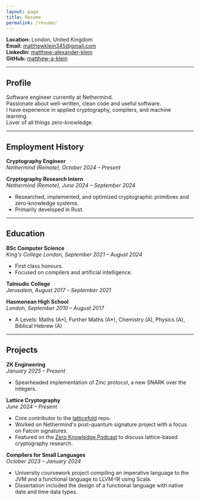 ```yaml
---
layout: page
title: Resume
permalink: /resume/
---
```

**Location:** London, United Kingdom  
**Email:** [matthewklein345@gmail.com](mailto:matthewklein345@gmail.com)  
**LinkedIn:** [matthew-alexander-klein](https://uk.linkedin.com/in/matthew-alexander-klein-987712255)  
**GitHub:** [matthew-a-klein](https://github.com/matthew-a-klein)

---

## Profile

Software engineer currently at Nethermind.  
Passionate about well-written, clean code and useful software.  
I have experience in applied cryptography, compilers, and machine learning.  
Lover of all things zero-knowledge.

---

## Employment History

**Cryptography Engineer**  
*Nethermind (Remote), October 2024 – Present*

**Cryptography Research Intern**  
*Nethermind (Remote), June 2024 – September 2024*  
- Researched, implemented, and optimized cryptographic primitives and zero-knowledge systems.  
- Primarily developed in Rust.

---

## Education

**BSc Computer Science**  
*King's College London, September 2021 – August 2024*  
- First class honours.  
- Focused on compilers and artificial intelligence.

**Talmudic College**  
*Jerusalem, August 2017 – September 2021*

**Hasmonean High School**  
*London, September 2010 – August 2017*  
- A Levels: Maths (A*), Further Maths (A*), Chemistry (A), Physics (A), Biblical Hebrew (A)

---

## Projects

**ZK Engineering**  
*January 2025 – Present*  
- Spearheaded implementation of Zinc protocol, a new SNARK over the integers.

**Lattice Cryptography**  
*June 2024 – Present*  
- Core contributor to the [latticefold](https://github.com/NethermindEth/latticefold/) repo.  
- Worked on Nethermind's post-quantum signature project with a focus on Falcon signatures.  
- Featured on the [Zero Knowledge Podcast](https://zeroknowledge.fm/) to discuss lattice-based cryptography research.

**Compilers for Small Languages**  
*October 2023 – January 2024*  
- University coursework project compiling an imperative language to the JVM and a functional language to LLVM-IR using Scala.  
- Dissertation included the design of a functional language with native date and time data types.